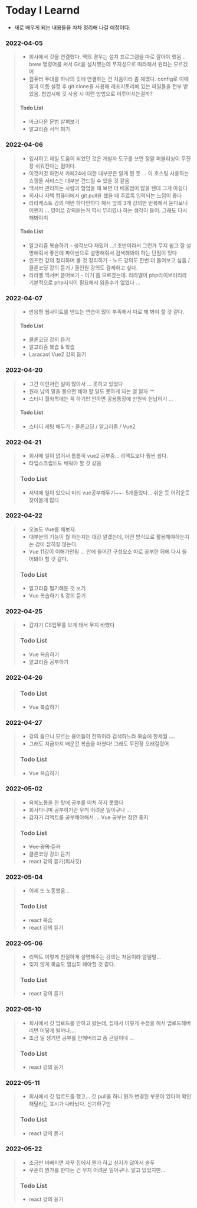 # Today I Learnd
- 새로 배우게 되는 내용들을 차차 정리해 나갈 예정이다.

### 2022-04-05
>   - 회사에서 깃을 연결했다. 맥의 경우는 설치 프로그램을 따로 깔아야 했음 .. brew 명령어를 써서 Git을 설치했는데 무지성으로 따라해서 원리는 모르겠어
>   - 컴퓨터 두대를 하나의 깃에 연결하는 건 처음이라 좀 헤맸다. config로 이메일과 이름 설정 후 git clone을 사용해 레포지토리에 있는 파일들을 전부 받았음. 협업시에 깃 사용 시 이런 방법으로 이루어지는걸까?
>   #### Todo List
>   * 마크다운 문법 살펴보기
>   * 알고리즘 서적 펴기

### 2022-04-06
>   - 입사하고 제일 도움이 되었던 것은 개발자 도구를 쓰면 정말 퍼블리싱이 무진장 쉬워진다는 점이다.
>   - 이것저것 하면서 카페24에 대한 대부분은 알게 된 듯 ... 이 호스팅 사용하는 쇼핑몰 서비스는 대부분 건드릴 수 있을 것 같음
>   - 백서버 관리하는 사람과 협업을 해 보면 더 배울점이 많을 텐데 그게 아쉽다
>   - 회사나 자택 컴퓨터에서 git pull을 했을 때 주르륵 입력되는 느낌이 좋다
>   - 라라캐스트 강의 매번 하다안하다 해서 앞의 3개 강의만 반복해서 듣다보니 어쩐지 ... 영어로 강의듣는거 역시 무리였나 하는 생각이 들어. 그래도 다시 해봐야지
>   #### Todo List
>   * 알고리즘 복습하기 - 생각보다 재밌어 ...! 초반이라서 그런가 무지 쉽고 잘 설명해줘서 좋은데 파이썬으로 설명해줘서 검색해봐야 하는 단점이 있다
>   * 인프런 강의 정리하며 볼 것 정리하기 - 노드 강의도 한번 더 들어보고 싶음 / 클론코딩 강의 듣기 / 올인원 강의도 결제하고 싶다.
>   * 라라벨 백서버 뜯어보기 - 이거 좀 모르겠는데. 라라벨이 php라이브러리라 기본적으로 php지식이 필요해서 읽을수가 없었다 ...

### 2022-04-07
>   - 반응형 웹사이트를 만드는 연습이 많이 부족해서 따로 해 봐야 할 것 같다.
>   #### Todo List
>   * 클론코딩 강의 듣기
>   * 알고리즘 복습 & 학습
>   * Laracast Vue2 강의 듣기

### 2022-04-20
>   - 그간 이런저런 일이 많아서 ... 못하고 있었다
>   - 원래 남의 말을 들으면 해야 할 일도 못하게 되는 걸 알자 ^^
>   - 스터디 월화목에는 꼭 하기!!! 안하면 공용통장에 만원씩 헌납하기 ...
>   #### Todo List
>   * 스터디 세팅 해두기 - 클론코딩 / 알고리즘 / Vue2

### 2022-04-21
>   - 회사에 일이 없어서 틈틈히 vue2 공부중... 리액트보다 훨씬 쉽다.
>   - 타입스크립트도 배워야 할 것 같음
>   ### Todo List
>   * 저녁에 일이 있으니 미리 vue공부해두기~~- 5개들었다... 쉬운 듯 어려운듯 찾아볼게 많다

### 2022-04-22
>   - 오늘도 Vue를 해보자.
>   - 대부분의 기능이 뭘 하는지는 대강 알겠는데, 어떤 방식으로 활용해야하는지는 감이 잡히질 않는다.
>   - Vue 11강이 이해가안됨 ... 안에 들어간 구성요소 따로 공부한 뒤에 다시 들어봐야 할 것 같다.
>   ### Todo List
>   * 알고리즘 필기해둔 것 보기
>   * Vue 복습하기 & 강의 듣기

### 2022-04-25
>   - 갑자기 CS업무를 보게 돼서 무지 바빴다
>   ### Todo List
>   * Vue 복습하기
>   * 알고리즘 공부하기

### 2022-04-26
>   ### Todo List
>   * Vue 복습하기

### 2022-04-27
>   - 강의 들으니 모르는 용어들이 잔뜩이라 검색하느라 복습에 한세월 ....
>   - 그래도 지금까지 배운건 복습을 마쳤다! 그래도 무진장 오래걸렸어
>   ### Todo List
>   * Vue 복습하기

### 2022-05-02
>   - 육체노동을 한 탓에 공부를 미처 하지 못했다
>   - 회사다니며 공부하기란 무척 어려운 일이구나 ...
>   - 갑자기 리액트를 공부해야해서 ... Vue 공부는 잠깐 중지
>   ### Todo List
>   * ~~Vue 강의 듣기~~
>   * 클론코딩 강의 듣기
>   * react 강의 듣기(회사깃)

### 2022-05-04
>   - 어제 또 노동했음...
>   ### Todo List
>   * react 복습
>   * react 강의 듣기

### 2022-05-06
>   - 리액트 이렇게 친절하게 설명해주는 강의는 처음이라 얼떨떨...
>   - 잊지 않게 복습도 열심히 해야할 것 같다.
>   ### Todo List
>   * react 강의 듣기

### 2022-05-10
>   - 회사에서 깃 업로드를 안하고 왔는데, 집에서 이렇게 수정을 해서 업로드해버리면 어떻게 될까나....
>   - 조금 일 생기면 공부를 안해버리고 좀 큰일이네 ...
>   ### Todo List
>   * react 강의 듣기

### 2022-05-11
>   - 회사에서 깃 업로드를 했고... 깃 pull을 하니 뭔가 변경된 부분이 있다며 확인해달라는 표시가 나타났다. 신기하구만
>   ### Todo List
>   * react 강의 듣기

### 2022-05-22
>   - 조금만 바빠지면 자꾸 집에서 뭔가 하고 싶지가 않아서 슬푸
>   - 꾸준히 뭔가를 한다는 건 무지 어려운 일이구나. 알고 있었지만...
>   ### Todo List
>   * react 강의 듣기